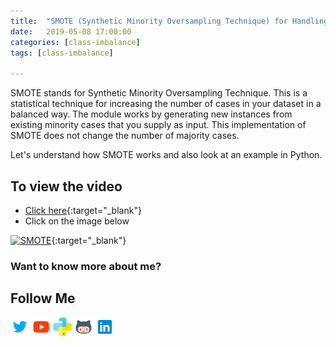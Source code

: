 ```yaml
---
title:  "SMOTE (Synthetic Minority Oversampling Technique) for Handling Imbalanced Datasets"
date:   2019-05-08 17:00:00
categories: [class-imbalance]
tags: [class-imbalance]

---
```


SMOTE stands for Synthetic Minority Oversampling Technique. This is a statistical technique for increasing the number of cases in your dataset in a balanced way. The module works by generating new instances from existing minority cases that you supply as input. This implementation of SMOTE does not change the number of majority cases.

Let's understand how SMOTE works and also look at an example in Python.

## To view the video
* [Click here](https://youtu.be/U3X98xZ4_no){:target="_blank"}
* Click on the image below

[![SMOTE](http://img.youtube.com/vi/U3X98xZ4_no/0.jpg)](http://www.youtube.com/watch?v=U3X98xZ4_no){:target="_blank"}

### Want to know more about me?
## Follow Me
<a href="https://twitter.com/_bhaveshbhatt" target="_blank"><img class="ai-subscribed-social-icon" src="/assets/images/tw.png" width="30"></a>
<a href="https://www.youtube.com/bhaveshbhatt8791/" target="_blank"><img class="ai-subscribed-social-icon" src="/assets/images/ytb.png" width="30"></a>
<a href="https://www.youtube.com/PythonTricks/" target="_blank"><img class="ai-subscribed-social-icon" src="/assets/images/python_logo.png" width="30"></a>
<a href="https://github.com/bhattbhavesh91" target="_blank"><img class="ai-subscribed-social-icon" src="/assets/images/gthb.png" width="30"></a>
<a href="https://www.linkedin.com/in/bhattbhavesh91/" target="_blank"><img class="ai-subscribed-social-icon" src="/assets/images/lnkdn.png" width="30"></a>
